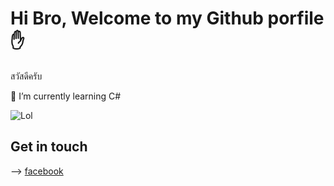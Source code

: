 # Hi Bro, Welcome to my Github porfile :raised_hand:

สวัสดีครับ

🌱 I’m currently learning C#

![Lol](https://scontent.fbkk22-2.fna.fbcdn.net/v/t39.30808-6/272449344_648881196234206_6084276618770024407_n.jpg?_nc_cat=105&ccb=1-5&_nc_sid=09cbfe&_nc_eui2=AeF90DC2dlq19YSpOzjVJCyfvzcCSzuhdTy_NwJLO6F1PBlor5uwKHGafrkFZhO0j4_W8errakXSzqORUlyW0eNS&_nc_ohc=IZiTjzYlmO8AX_DvwFx&_nc_ht=scontent.fbkk22-2.fna&oh=00_AT_E3wSQfWnYCCYKJr3GISRUoM2AuXKzXS8IICozYHzoZw&oe=621A70D7)


## Get in touch
--> [facebook](https://www.facebook.com/Kings9999999/) <br> 



<!--
**King5918/King5918** is a ✨ _special_ ✨ repository because its `README.md` (this file) appears on your GitHub profile.

Here are some ideas to get you started:

- 🔭 I’m currently working on ...
- 🌱 I’m currently learning ...
- 👯 I’m looking to collaborate on ...
- 🤔 I’m looking for help with ...
- 💬 Ask me about ...
- 📫 How to reach me: ...
- 😄 Pronouns: ...
- ⚡ Fun fact: ...
-->
